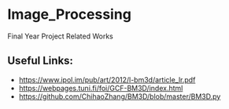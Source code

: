 # Image_Processing
Final Year Project Related Works

## Useful Links:
* https://www.ipol.im/pub/art/2012/l-bm3d/article_lr.pdf
* https://webpages.tuni.fi/foi/GCF-BM3D/index.html
* https://github.com/ChihaoZhang/BM3D/blob/master/BM3D.py



